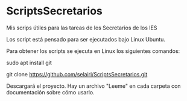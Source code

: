 # ScriptsSecretarios
Mis scrips útiles para las tareas de los Secretarios de los IES

Los script está pensado para ser ejecutados bajo Linux Ubuntu.

Para obtener los scripts se ejecuta en Linux los siguientes comandos:

sudo apt install git

git clone https://github.com/selairi/ScriptsSecretarios.git

Descargará el proyecto. Hay un archivo "Leeme" en cada carpeta con documentación sobre cómo usarlo.


